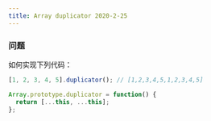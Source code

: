 ```yaml
---
title: Array duplicator 2020-2-25
---
```


### 问题

如何实现下列代码：

```js
[1, 2, 3, 4, 5].duplicator(); // [1,2,3,4,5,1,2,3,4,5]
```

```js
Array.prototype.duplicator = function() {
  return [...this, ...this];
};
```
